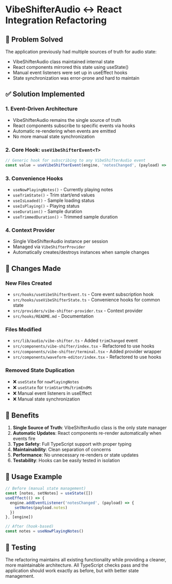 # VibeShifterAudio ↔ React Integration Refactoring

## 🎯 Problem Solved

The application previously had multiple sources of truth for audio state:
- VibeShifterAudio class maintained internal state
- React components mirrored this state using useState()
- Manual event listeners were set up in useEffect hooks
- State synchronization was error-prone and hard to maintain

## ✅ Solution Implemented

### 1. **Event-Driven Architecture**
- VibeShifterAudio remains the single source of truth
- React components subscribe to specific events via hooks
- Automatic re-rendering when events are emitted
- No more manual state synchronization

### 2. **Core Hook: `useVibeShifterEvent<T>`**
```typescript
// Generic hook for subscribing to any VibeShifterAudio event
const value = useVibeShifterEvent(engine, 'notesChanged', (payload) => payload.notes)
```

### 3. **Convenience Hooks**
- `useNowPlayingNotes()` - Currently playing notes
- `useTrimState()` - Trim start/end values
- `useIsLoaded()` - Sample loading status
- `useIsPlaying()` - Playing status
- `useDuration()` - Sample duration
- `useTrimmedDuration()` - Trimmed sample duration

### 4. **Context Provider**
- Single VibeShifterAudio instance per session
- Managed via `VibeShifterProvider`
- Automatically creates/destroys instances when sample changes

## 🔧 Changes Made

### New Files Created
- `src/hooks/useVibeShifterEvent.ts` - Core event subscription hook
- `src/hooks/useVibeShifterState.ts` - Convenience hooks for common state
- `src/providers/vibe-shifter-provider.tsx` - Context provider
- `src/hooks/README.md` - Documentation

### Files Modified
- `src/lib/audio/vibe-shifter.ts` - Added `trimChanged` event
- `src/components/vibe-shifter/index.tsx` - Refactored to use hooks
- `src/components/vibe-shifter/terminal.tsx` - Added provider wrapper
- `src/components/waveform-editor/index.tsx` - Refactored to use hooks

### Removed State Duplication
- ❌ `useState` for `nowPlayingNotes`
- ❌ `useState` for `trimStartMs`/`trimEndMs`
- ❌ Manual event listeners in useEffect
- ❌ Manual state synchronization

## 🚀 Benefits

1. **Single Source of Truth**: VibeShifterAudio class is the only state manager
2. **Automatic Updates**: React components re-render automatically when events fire
3. **Type Safety**: Full TypeScript support with proper typing
4. **Maintainability**: Clean separation of concerns
5. **Performance**: No unnecessary re-renders or state updates
6. **Testability**: Hooks can be easily tested in isolation

## 📝 Usage Example

```typescript
// Before (manual state management)
const [notes, setNotes] = useState([])
useEffect(() => {
  engine.addEventListener('notesChanged', (payload) => {
    setNotes(payload.notes)
  })
}, [engine])

// After (hook-based)
const notes = useNowPlayingNotes()
```

## 🧪 Testing

The refactoring maintains all existing functionality while providing a cleaner, more maintainable architecture. All TypeScript checks pass and the application should work exactly as before, but with better state management. 